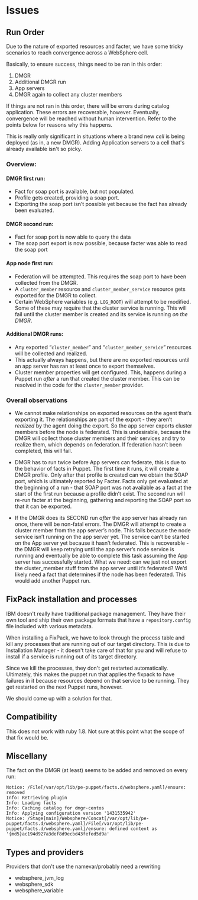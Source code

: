 # Issues

## Run Order

Due to the nature of exported resources and facter, we have some tricky
scenarios to reach convergence across a WebSphere cell.

Basically, to ensure success, things need to be ran in this order:

1. DMGR
2. Additional DMGR run
2. App servers
3. DMGR again to collect any cluster members

If things are not ran in this order, there will be errors during catalog
application.  These errors are recoverable, however.  Eventually, convergence
will be reached without human intervention. Refer to the points below for
reasons why this happens.

This is really only significant in situations where a brand new _cell_ is
being deployed (as in, a new DMGR).  Adding Application servers to a cell
that's already available isn't so picky.

### Overview:

#### DMGR first run:

* Fact for soap port is available, but not populated.
* Profile gets created, providing a soap port.
* Exporting the soap port isn’t possible yet because the fact has already been
evaluated.

#### DMGR second run:
* Fact for soap port is now able to query the data
* The soap port export is now possible, because facter was able to read the
soap port

#### App node first run:

* Federation will be attempted.  This requires the soap port to have been
  collected from the DMGR.
* A `cluster_member` resource and `cluster_member_service` resource gets
  exported for the DMGR to collect.
* Certain WebSphere variables (e.g. `LOG_ROOT`) will attempt to be modified.
  Some of these may require that the cluster service is running. This will
  fail until the cluster member is created and its service is running _on the
  DMGR_.

#### Additional DMGR runs:

* Any exported “`cluster_member`” and “`cluster_member_service`” resources will
  be collected and realized.
* This actually always happens, but there are no exported resources until an
  app server has ran at least once to export themselves.
* Cluster member properties will get configured.  This, happens during a Puppet
  run _after_ a run that created the cluster member.  This can be resolved in
  the code for the `cluster_member` provider.

### Overall observations

* We cannot make relationships on exported resources on
the agent that’s exporting it.  The relationships are part of the export - they
aren’t _realized_ by the agent doing the export.  So the app server exports
cluster members before the node is federated.  This is undesirable, because the
DMGR will collect those cluster members and their services and try to realize
them, which depends on federation.  If federation hasn’t been completed, this
will fail.

* DMGR has to run twice before App servers can federate, this is due to the
behavior of facts in Puppet.  The first time it runs, it will create a DMGR
profile.  Only after that profile is created can we obtain the SOAP port, which
is ultimately reported by Facter.  Facts only get evaluated at the beginning of
a run - that SOAP port was not available as a fact at the start of the first
run because a profile didn’t exist.  The second run will re-run facter at the
beginning, gathering and reporting the SOAP port so that it can be exported.

* If the DMGR does its SECOND run _after_ the app server has already ran once,
there will be non-fatal errors.  The DMGR will attempt to create a cluster
member from the app server’s node.  This fails because the node service isn’t
running on the app server yet.  The service can’t be started on the App server
yet because it hasn’t federated.  This is recoverable - the DMGR will keep
retrying until the app server’s node service is running and eventually be able
to complete this task assuming the App server has successfully started.  What
we need:  can we just not export the cluster_member stuff from the app server
until it’s federated?  We’d likely need a fact that determines if the node has
been federated.  This would add another Puppet run.

## FixPack installation and processes

IBM doesn't really have traditional package management.  They have their own
tool and ship their own package formats that have a `repository.config` file
included with various metadata.

When installing a FixPack, we have to look through the process table and kill
any processes that are running out of our target directory.  This is due to
Installation Manager - it doesn't take care of that for you and will refuse to
install if a service is running out of its target directory.

Since we kill the processes, they don't get restarted automatically.
Ultimately, this makes the puppet run that applies the fixpack to have failures
in it because resources depend on that service to be running.  They get
restarted on the next Puppet runs, however.

We should come up with a solution for that.

## Compatibility

This does not work with ruby 1.8. Not sure at this point what the scope of that
fix would be.

## Miscellany

The fact on the DMGR (at least) seems to be added and removed on every run:

```
Notice: /File[/var/opt/lib/pe-puppet/facts.d/websphere.yaml]/ensure: removed
Info: Retrieving plugin
Info: Loading facts
Info: Caching catalog for dmgr-centos
Info: Applying configuration version '1431535942'
Notice: /Stage[main]/Websphere/Concat[/var/opt/lib/pe-puppet/facts.d/websphere.yaml]/File[/var/opt/lib/pe-puppet/facts.d/websphere.yaml]/ensure: defined content as '{md5}ac194d927a3def8d9ecbd43fefed5d9a'
```

## Types and providers

Providers that don't use the namevar/probably need a rewriting
* websphere_jvm_log
* websphere_sdk
* websphere_variable
